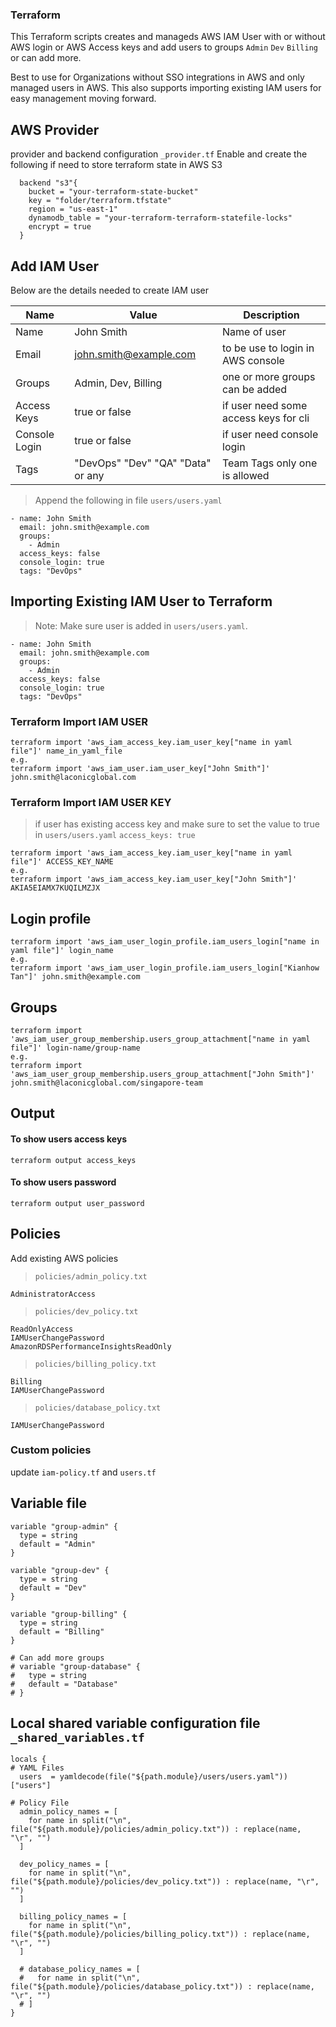 ### Terraform
This Terraform scripts creates and manageds AWS IAM User with or without AWS login or AWS Access keys and add users to groups `Admin` `Dev` `Billing` or can add more.

Best to use for Organizations without SSO integrations in AWS and only managed users in AWS. This also supports importing existing IAM users for easy management moving forward.

## AWS Provider
provider and backend configuration `_provider.tf`
Enable and create the following if need to store terraform state in AWS S3

```
  backend "s3"{
    bucket = "your-terraform-state-bucket"
    key = "folder/terraform.tfstate"
    region = "us-east-1"
    dynamodb_table = "your-terraform-terraform-statefile-locks"
    encrypt = true
  }
```
## Add IAM User

Below are the details needed to create IAM user

| Name | Value | Description |
| ------ | ------ | ------ |
| Name | John Smith | Name of user
| Email | john.smith@example.com | to be use to login in AWS console
| Groups | Admin, Dev, Billing | one or more groups can be added
| Access Keys | true or false | if user need some access keys for cli
| Console Login | true or false | if user need console login
| Tags | "DevOps" "Dev" "QA" "Data" or any | Team Tags only one is allowed

> Append the following in file `users/users.yaml`
```
- name: John Smith
  email: john.smith@example.com
  groups:
    - Admin
  access_keys: false
  console_login: true
  tags: "DevOps"  
```
## Importing Existing IAM User to Terraform
> Note: Make sure user is added in `users/users.yaml`.
```
- name: John Smith
  email: john.smith@example.com
  groups:
    - Admin
  access_keys: false
  console_login: true
  tags: "DevOps"  
```

### Terraform Import IAM USER
```
terraform import 'aws_iam_access_key.iam_user_key["name in yaml file"]' name_in_yaml_file
e.g.
terraform import 'aws_iam_user.iam_user_key["John Smith"]' john.smith@laconicglobal.com
```

### Terraform Import IAM USER KEY
> if user has existing access key and make sure to set the value to true in `users/users.yaml` `access_keys: true`
```
terraform import 'aws_iam_access_key.iam_user_key["name in yaml file"]' ACCESS_KEY_NAME
e.g.
terraform import 'aws_iam_access_key.iam_user_key["John Smith"]' AKIA5EIAMX7KUQILMZJX
```

## Login profile
```
terraform import 'aws_iam_user_login_profile.iam_users_login["name in yaml file"]' login_name
e.g.
terraform import 'aws_iam_user_login_profile.iam_users_login["Kianhow Tan"]' john.smith@example.com
```
## Groups
```
terraform import 'aws_iam_user_group_membership.users_group_attachment["name in yaml file"]' login-name/group-name
e.g.
terraform import 'aws_iam_user_group_membership.users_group_attachment["John Smith"]' john.smith@laconicglobal.com/singapore-team
```

## Output
#### To show users access keys
```
terraform output access_keys
```
#### To show users password
```
terraform output user_password
```

## Policies
Add existing AWS policies 
> `policies/admin_policy.txt`
```
AdministratorAccess    
```
> `policies/dev_policy.txt` 
```
ReadOnlyAccess
IAMUserChangePassword
AmazonRDSPerformanceInsightsReadOnly
```
> `policies/billing_policy.txt` 
```
Billing
IAMUserChangePassword
```
> `policies/database_policy.txt` 
```
IAMUserChangePassword
```
### Custom policies
update `iam-policy.tf` and `users.tf`

## Variable file
```
variable "group-admin" {
  type = string
  default = "Admin"
}

variable "group-dev" {
  type = string
  default = "Dev"
}

variable "group-billing" {
  type = string
  default = "Billing"
}

# Can add more groups
# variable "group-database" {
#   type = string
#   default = "Database"
# }
```
## Local shared variable configuration file `_shared_variables.tf` 
```
locals {
# YAML Files
  users  = yamldecode(file("${path.module}/users/users.yaml"))["users"]

# Policy File
  admin_policy_names = [
    for name in split("\n", file("${path.module}/policies/admin_policy.txt")) : replace(name, "\r", "")
  ]  

  dev_policy_names = [
    for name in split("\n", file("${path.module}/policies/dev_policy.txt")) : replace(name, "\r", "")
  ]  

  billing_policy_names = [
    for name in split("\n", file("${path.module}/policies/billing_policy.txt")) : replace(name, "\r", "")
  ]

  # database_policy_names = [
  #   for name in split("\n", file("${path.module}/policies/database_policy.txt")) : replace(name, "\r", "")
  # ]         
}
```